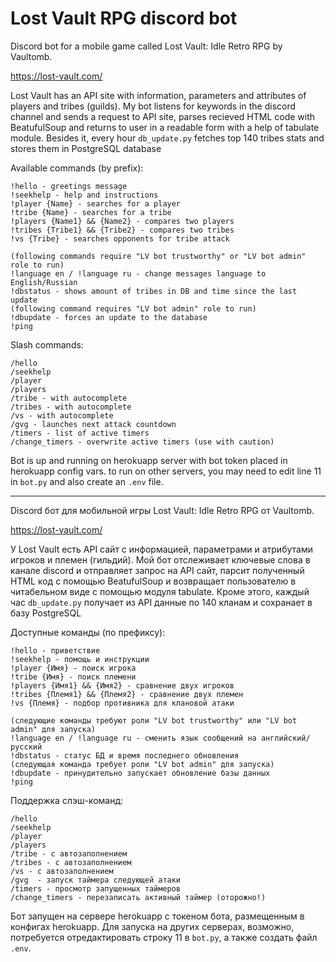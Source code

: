 # Lost Vault RPG discord bot

Discord bot for a mobile game called Lost Vault: Idle Retro RPG by Vaultomb.

https://lost-vault.com/

Lost Vault has an API site with information, parameters and attributes of players and tribes (guilds).
My bot listens for keywords in the discord channel and sends a request to API site, parses recieved HTML code with BeatufulSoup and returns to user in a readable form with a help of tabulate module.
Besides it, every hour ```db_update.py``` fetches top 140 tribes stats and stores them in PostgreSQL database

Available commands (by prefix):
```
!hello - greetings message
!seekhelp - help and instructions
!player {Name} - searches for a player
!tribe {Name} - searches for a tribe
!players {Name1} && {Name2} - compares two players
!tribes {Tribe1} && {Tribe2} - compares two tribes
!vs {Tribe} - searches opponents for tribe attack

(following commands require "LV bot trustworthy" or "LV bot admin" role to run)
!language en / !language ru - change messages language to English/Russian
!dbstatus - shows amount of tribes in DB and time since the last update
(following command requires "LV bot admin" role to run)
!dbupdate - forces an update to the database
!ping
```

Slash commands:
```
/hello
/seekhelp
/player
/players
/tribe - with autocomplete
/tribes - with autocomplete
/vs - with autocomplete
/gvg - launches next attack countdown
/timers - list of active timers
/change_timers - overwrite active timers (use with caution)
```

Bot is up and running on herokuapp server with bot token placed in herokuapp config vars. to run on other servers, you may need to edit line 11 in ```bot.py``` and also create an ```.env``` file.

----

Discord бот для мобильной игры Lost Vault: Idle Retro RPG от Vaultomb.

https://lost-vault.com/

У Lost Vault есть API сайт с информацией, параметрами и атрибутами игроков и племен (гильдий).
Мой бот отслеживает ключевые слова в канале discord и отправляет запрос на API сайт, парсит полученный HTML код с помощью BeatufulSoup и возвращает пользователю в читабельном виде с помощью модуля tabulate.
Кроме этого, каждый час ```db_update.py``` получает из API данные по 140 кланам и сохранает в базу PostgreSQL

Доступные команды (по префиксу):
```
!hello - приветствие
!seekhelp - помощь и инструкции
!player {Имя} - поиск игрока
!tribe {Имя} - поиск племени
!players {Имя1} && {Имя2} - сравнение двух игроков
!tribes {Племя1} && {Племя2} - сравнение двух племен
!vs {Племя} - подбор противника для клановой атаки

(следующие команды требуют роли "LV bot trustworthy" или "LV bot admin" для запуска)
!language en / !language ru - сменить язык сообщений на английский/русский
!dbstatus - статус БД и время последнего обновления
(следующая команда требует роли "LV bot admin" для запуска)
!dbupdate - принудительно запускает обновление базы данных
!ping
```

Поддержка слэш-команд:
```
/hello
/seekhelp
/player
/players
/tribe - с автозаполнением
/tribes - с автозаполнением
/vs - с автозаполнением
/gvg  - запуск таймера следующей атаки
/timers - просмотр запущенных таймеров
/change_timers - перезаписать активный таймер (оторожно!)
```

Бот запущен на сервере herokuapp с токеном бота, размещенным в конфигах herokuapp. Для запуска на других серверах, возможно, потребуется отредактировать строку 11 в ``bot.py``, а также создать файл ``.env``.

